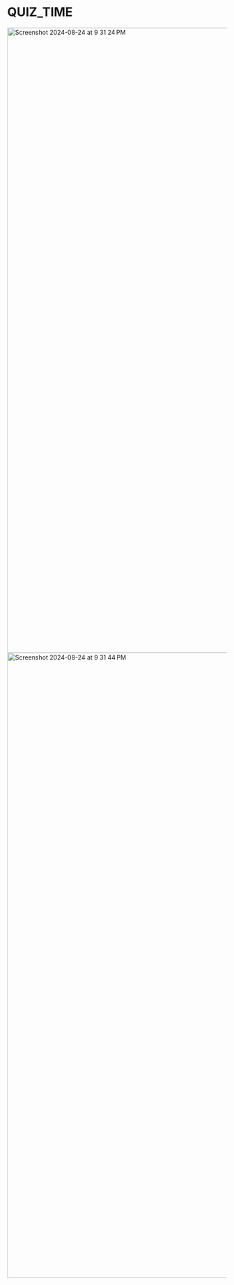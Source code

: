 # QUIZ_TIME

<img width="1436" alt="Screenshot 2024-08-24 at 9 31 24 PM" src="https://github.com/user-attachments/assets/1d8c5314-c61c-4db9-bace-9783342d7901">

<img width="1436" alt="Screenshot 2024-08-24 at 9 31 44 PM" src="https://github.com/user-attachments/assets/03f34854-aa32-4eff-80e0-e43e3e14847d">

